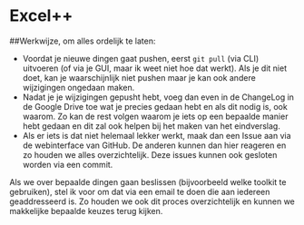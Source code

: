 # Excel++

##Werkwijze, om alles ordelijk te laten:
* Voordat je nieuwe dingen gaat pushen, eerst `git pull` (via CLI) uitvoeren (of via je GUI, maar ik weet niet hoe dat werkt). Als je dit niet doet, kan je waarschijnlijk niet pushen maar je kan ook andere wijzigingen ongedaan maken.
* Nadat je je wijzigingen gepusht hebt, voeg dan even in de ChangeLog in de Google Drive toe wat je precies gedaan hebt en als dit nodig is, ook waarom. Zo kan de rest volgen waarom je iets op een bepaalde manier hebt gedaan en dit zal ook helpen bij het maken van het eindverslag.
* Als er iets is dat niet helemaal lekker werkt, maak dan een Issue aan via de webinterface van GitHub. De anderen kunnen dan hier reageren en zo houden we alles overzichtelijk. Deze issues kunnen ook gesloten worden via een commit.

Als we over bepaalde dingen gaan beslissen (bijvoorbeeld welke toolkit te gebruiken), stel ik voor om dat via een email te doen die aan iedereen geaddresseerd is. Zo houden we ook dit proces
overzichtelijk en kunnen we makkelijke bepaalde keuzes terug kijken.
